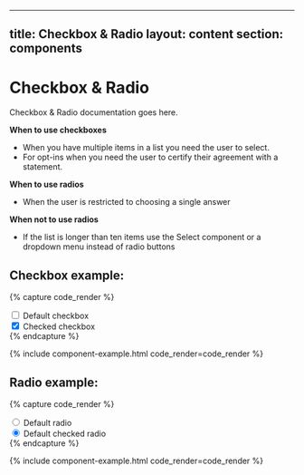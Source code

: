  ---
title: Checkbox & Radio
layout: content
section: components
---

# Checkbox & Radio

Checkbox & Radio documentation goes here.

**When to use checkboxes**

- When you have multiple items in a list you need the user to select.
- For opt-ins when you need the user to certify their agreement with a statement.

**When to use radios**

- When the user is restricted to choosing a single answer

**When not to use radios**

- If the list is longer than ten items use the Select component or a dropdown menu instead of radio buttons

## Checkbox example:

{% capture code_render %}
<div class="form-check">
  <input class="form-check-input" type="checkbox" value="" id="flexCheckDefault">
  <label class="form-check-label" for="flexCheckDefault">
    Default checkbox
  </label>
</div>
<div class="form-check">
  <input class="form-check-input" type="checkbox" value="" id="flexCheckChecked" checked>
  <label class="form-check-label" for="flexCheckChecked">
    Checked checkbox
  </label>
</div>
{% endcapture %}

{% include component-example.html code_render=code_render %}

## Radio example:

{% capture code_render %}
<div class="form-check">
  <input class="form-check-input" type="radio" name="flexRadioDefault" id="flexRadioDefault1">
  <label class="form-check-label" for="flexRadioDefault1">
    Default radio
  </label>
</div>
<div class="form-check">
  <input class="form-check-input" type="radio" name="flexRadioDefault" id="flexRadioDefault2" checked>
  <label class="form-check-label" for="flexRadioDefault2">
    Default checked radio
  </label>
</div>
{% endcapture %}

{% include component-example.html code_render=code_render %}
